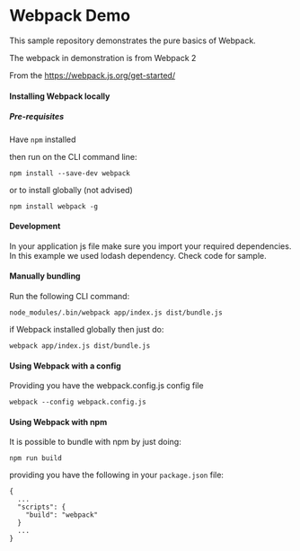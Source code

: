 # Webpack Demo

This sample repository demonstrates the pure basics of Webpack.

The webpack in demonstration is from Webpack 2

From the https://webpack.js.org/get-started/

#### Installing Webpack locally

##### Pre-requisites

Have `npm` installed

then run on the CLI command line:

```
npm install --save-dev webpack
```

or to install globally (not advised)

```
npm install webpack -g
```

#### Development
In your application js file make sure you import your required dependencies. In this example
we used lodash dependency. Check code for sample.


#### Manually bundling

Run the following CLI command:

```
node_modules/.bin/webpack app/index.js dist/bundle.js
```

if Webpack installed globally then just do:

```
webpack app/index.js dist/bundle.js
```

#### Using Webpack with a config

Providing you have the webpack.config.js config file

```
webpack --config webpack.config.js
```


#### Using Webpack with npm

It is possible to bundle with npm by just doing:

```
npm run build
```

providing you have the following in your `package.json` file:

```
{
  ...
  "scripts": {
    "build": "webpack"
  }
  ...
}
```
